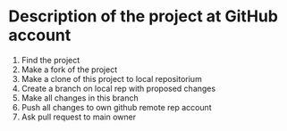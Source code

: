 # Description of the project at GitHub account

1. Find the project
2. Make a fork of the project
3. Make a clone of this project to local repositorium
4. Create a branch on local rep with proposed changes
5. Make all changes in this branch
6. Push all changes to own github remote rep account
7. Ask pull request to main owner
